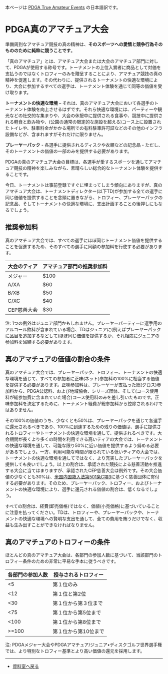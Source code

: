 本ページは
[PDGA True Amateur Events](https://www.pdga.com/td/true-amateur)
の日本語訳です。

# PDGA真のアマチュア大会

準備周到なアマチュア競技の真の精神は、**そのスポーツへの愛情と競争行為そのもののために純粋に競うことです**。

「真のアマチュア」とは、アマチュア大会または大会のアマチュア部門に対して、PDGAが使用する称号です。トーナメントの上位入賞者に商品として対価を支払うのではなくトロフィーのみを贈呈することにより、アマチュア競技の真の精神を促進します。その代わりに、提供されるトーナメントの快適な環境により、大会に参加するすべての選手は、トーナメント体験を通じて同等の価値を受け取ります。

**トーナメントの快適な環境** – それは、真のアマチュア大会において各選手のトーナメント体験を向上させるはずです。それら快適な環境には、パーティーや観光などの社交的な集まりや、大会の休憩中に提供される食事や、競技中に提供される軽食と飲み物や、(公園の通常の限定的な施設を超える)コース上に設置されたトイレや、駐車料金がかかる場所での有料駐車許可証などのその他のインフラ設備などが、含まれますがそれだけに限りません。

**プレーヤーパック** - 各選手に提供されるディスクや衣類などの記念品 - ただし、そのトーナメントの価値の一部のみを提供する必要があります。

PDGAの真のアマチュア大会の目標は、各選手が愛するスポーツを通してアマチュア競技の精神を楽しみながら、素晴らしい総合的なトーナメント体験を提供することです。

今日、トーナメントは事前登録ですぐに埋まってしまう傾向にありますが、真のアマチュア大会は、トーナメントディレクター(以下TD)が参加する全ての選手に同じ価値を提供することを念頭に置きながら、トロフィー、プレーヤーパックの記念品、そしてトーナメントの快適な環境に、支出計画することの後押しにもなるでしょう。

## 推奨参加料

真のアマチュア大会では、すべての選手にほぼ同じトーナメント価値を提供することを促進するため、そのすべての選手に同額の参加料を行使する必要があります。

| 大会のティア | アマチュア部門の推奨参加料 |
|------------|------------------------|
| メジャー | $100 |
| A/XA |	$60 |
| B/XB |	$50 |
| C/XC |	$40 |
| CEP慈善大会 |	$30 |

注: 1つの例外はジュニア部門かもしれません。プレーヤーパーティーに選手用のアルコール飲料が含まれている場合、TDはジュニアに(例えばプレーヤーパックに品目を追加するなどして)ほぼ同じ価値を提供するか、それ相応にジュニアの参加料を減額する必要があります。

## 真のアマチュアの価値の割合の条件

真のアマチュア大会では、プレーヤーパック、トロフィー、トーナメントの快適な環境を通じて、すべての参加者に正味(ネット)参加料の100%に相当する価値を提供する必要があります。正味参加料は、プレーヤーが支払った総(グロス)参加料から、PDGA公認料、および地域協会、シリーズ団体、そして(コース使用料が総参加費に含まれていた場合)コース使用料のみを差し引いたものです。正味参加料を決定するために、トーナメント経費が総参加料から控除されるわけではありません。

その100%の価値のうち、少なくとも50%は、プレーヤーパックを通じて各選手に還元されるべきであり、100%に到達するための残りの価値は、選手に提供されるトロフィーやトーナメントの快適な環境を通して、提供されるべきです。大会期間が長くより多くの時間を利用できる高いティアの大会では、トーナメントの快適な環境を通して、可能な限り50%に近い価値を提供するよう努める必要があるでしょう。一方、利用可能な時間が限られている低いティアの大会では、トーナメントの快適な環境を通してではなく、より充実したプレーヤーパックを提供しても良いでしょう。以上の割合は、承認された競技による慈善活動を推進する大会に当てはまりますが、承認されたCEP慈善大会は例外です。その大会価値の少なくとも30%は、[米国内国歳入法第501条C項3](https://ja.wikipedia.org/wiki/501(c)団体)に基づく慈善団体に寄付する必要があります。そのため、プレーヤーパック、トロフィー、およびトーナメントの快適な環境により、選手に還元される価値の割合は、低くなるでしょう。

すべての割合は、経費(卸売価格)ではなく、価値(小売価格)に基づいていることに注意を払ってください。TDは、トロフィーや、プレーヤーパックや、トーナメントの快適な環境への賢明な支出を通して、全ての費用を賄うだけでなく、収益も生み出すことができなければなりません。

## 真のアマチュアのトロフィーの条件

ほとんどの真のアマチュア大会は、各部門の参加人数に基づいて、当該部門のトロフィー条件のための非常に平易な手本に従うべきです。

| 各部門の参加人数 |授与されるトロフィー |
|---|---|
| <5 |	第１位のみ
| <12 |	第１位と第2位
| <30 |	第１位から第３位まで
| <75 |	第１位から第5位まで
| <100 |	第１位から第8位まで
| >=100 |	第１位から第10位まで

注: PDGAメジャー大会やPDGAアマチュア/ジュニア•ディスクゴルフ世界選手権では、より特別なトロフィー基準とより高い価値の還元を採用します。

---
* [資料室へ戻る](/libraries/index)
